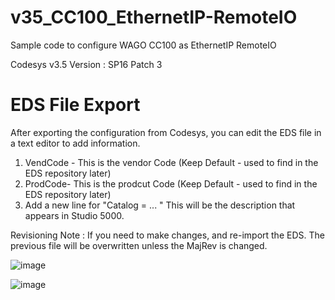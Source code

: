 # v35_CC100_EthernetIP-RemoteIO

Sample code to configure WAGO CC100 as EthernetIP RemoteIO

Codesys v3.5 Version : SP16 Patch 3

# EDS File Export

After exporting the configuration from Codesys, you can edit the EDS file in a text editor to add information. 

1. VendCode - This is the vendor Code (Keep Default - used to find in the EDS repository later)
2. ProdCode- This is the prodcut Code (Keep Default - used to find in the EDS repository later)
3. Add a new line for "Catalog = ... " This will be the description that appears in Studio 5000.

Revisioning Note : If you need to make changes, and re-import the EDS. The previous file will be overwritten unless the MajRev is changed. 

![image](https://user-images.githubusercontent.com/90796089/188169738-99852952-5b7e-4f2b-8109-9ea9c0a6357d.png)

![image](https://user-images.githubusercontent.com/90796089/188170074-0ecb48d5-cce3-40c0-835b-8f12d4dab4e2.png)


